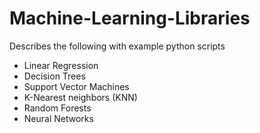 # Machine-Learning-Libraries

Describes the following with example python scripts 

- Linear Regression 
- Decision Trees 
- Support Vector Machines 
- K-Nearest neighbors (KNN)
- Random Forests 
- Neural Networks 

